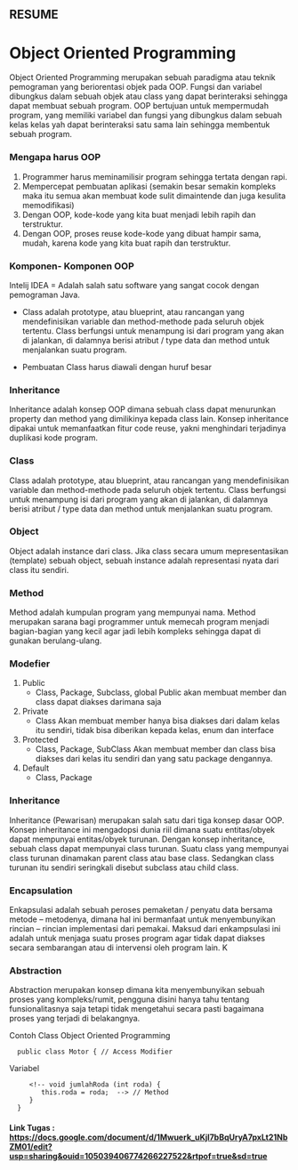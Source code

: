 ## RESUME

# Object Oriented Programming

Object Oriented Programming merupakan sebuah paradigma atau teknik pemograman yang beriorentasi objek pada OOP. Fungsi dan variabel dibungkus dalam sebuah objek atau class yang dapat berinteraksi sehingga dapat membuat sebuah program.
OOP bertujuan untuk mempermudah program, yang memiliki variabel dan fungsi yang dibungkus dalam sebuah kelas kelas yah dapat berinteraksi satu sama lain sehingga membentuk sebuah program.

### Mengapa harus OOP

1. Programmer harus meminamilisir program sehingga tertata dengan rapi.
2. Mempercepat pembuatan aplikasi (semakin besar semakin kompleks maka itu semua akan membuat kode sulit dimaintende dan juga kesulita memodifikasi)
3. Dengan OOP, kode-kode yang kita buat menjadi lebih rapih dan terstruktur.
4. Dengan OOP, proses reuse kode-kode yang dibuat hampir sama, mudah, karena kode yang kita buat rapih dan terstruktur.

### Komponen- Komponen OOP

Intelij IDEA = Adalah salah satu software yang sangat cocok dengan pemograman Java.

- Class adalah prototype, atau blueprint, atau rancangan yang mendefinisikan variable dan method-methode pada seluruh objek tertentu. Class berfungsi untuk menampung isi dari program yang akan di jalankan, di dalamnya berisi atribut / type data dan method untuk menjalankan suatu program.

- Pembuatan Class harus diawali dengan huruf besar

### Inheritance

Inheritance adalah konsep OOP dimana sebuah class dapat menurunkan property dan method yang dimilikinya kepada class lain. Konsep inheritance dipakai untuk memanfaatkan fitur code reuse, yakni menghindari terjadinya duplikasi kode program.

### Class

Class adalah prototype, atau blueprint, atau rancangan yang mendefinisikan variable dan method-methode pada seluruh objek tertentu. Class berfungsi untuk menampung isi dari program yang akan di jalankan, di dalamnya berisi atribut / type data dan method untuk menjalankan suatu program.

### Object

Object adalah instance dari class. Jika class secara umum mepresentasikan (template) sebuah object, sebuah instance adalah representasi nyata dari class itu sendiri.

### Method

Method adalah kumpulan program yang mempunyai nama. Method merupakan sarana bagi programmer untuk memecah program menjadi bagian-bagian yang kecil agar jadi lebih kompleks sehingga dapat di gunakan berulang-ulang.

### Modefier

1. Public
   - Class, Package, Subclass, global
     Public akan membuat member dan class dapat diakses darimana saja
2. Private
   - Class
     Akan membuat member hanya bisa diakses dari dalam kelas itu sendiri, tidak bisa diberikan kepada kelas, enum dan interface
3. Protected
   - Class, Package, SubClass
     Akan membuat member dan class bisa diakses dari kelas itu sendiri dan yang satu package dengannya.
4. Default
   - Class, Package

### Inheritance

Inheritance (Pewarisan) merupakan salah satu dari tiga konsep dasar OOP. Konsep
inheritance ini mengadopsi dunia riil dimana suatu entitas/obyek dapat mempunyai
entitas/obyek turunan. Dengan konsep inheritance, sebuah class dapat mempunyai class
turunan. Suatu class yang mempunyai class turunan dinamakan parent class atau base class.
Sedangkan class turunan itu sendiri seringkali disebut subclass atau child class.

### Encapsulation

Enkapsulasi adalah sebuah peroses pemaketan / penyatu data bersama metode – metodenya, dimana hal ini bermanfaat untuk menyembunyikan rincian – rincian implementasi dari pemakai. Maksud dari enkampsulasi ini adalah untuk menjaga suatu proses program agar tidak dapat diakses secara sembarangan atau di intervensi oleh program lain. K

### Abstraction

Abstraction merupakan konsep dimana kita menyembunyikan sebuah proses yang kompleks/rumit, pengguna disini hanya tahu tentang funsionalitasnya saja tetapi tidak mengetahui secara pasti bagaimana proses yang terjadi di belakangnya.

Contoh Class Object Oriented Programming

      public class Motor { // Access Modifier

<!-- 
         int roda;
         int ccMesin;
         String merk; --> Variabel

         <!-- void jumlahRoda (int roda) {
            this.roda = roda;  --> // Method
         }
      }

#### Link Tugas : https://docs.google.com/document/d/1Mwuerk_uKjI7bBqUryA7pxLt21NbZM01/edit?usp=sharing&ouid=105039406774266227522&rtpof=true&sd=true

